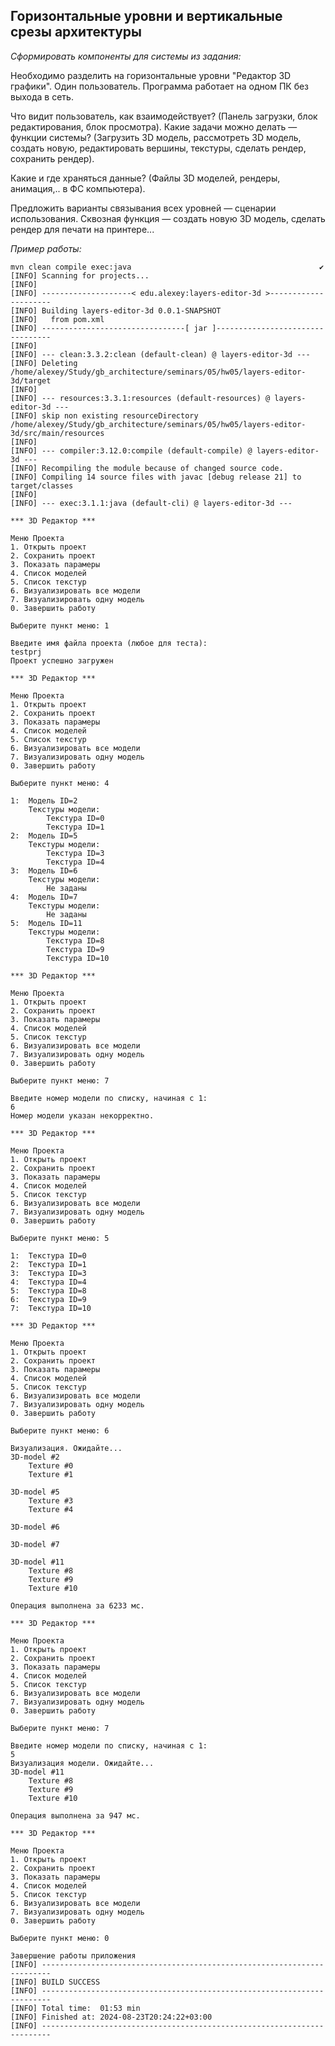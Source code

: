 ## Горизонтальные уровни и вертикальные срезы архитектуры

*Сформировать компоненты для системы из задания:*

Необходимо разделить на горизонтальные уровни "Редактор 3D графики". Один
пользователь. Программа работает на одном ПК без выхода в сеть.

Что видит пользователь, как взаимодействует? (Панель загрузки, блок
редактирования, блок просмотра).
Какие задачи можно делать — функции системы?
(Загрузить 3D модель, рассмотреть 3D модель, создать новую, редактировать
вершины, текстуры, сделать рендер, сохранить рендер).

Какие и где храняться данные? (Файлы 3D моделей, рендеры, анимация,.. в ФС компьютера).

 Предложить варианты связывания всех уровней — сценарии использования.
 Сквозная функция — создать новую 3D модель, сделать рендер для печати на принтере...




*Пример работы:*

```
mvn clean compile exec:java                                          ✔ 
[INFO] Scanning for projects...
[INFO] 
[INFO] --------------------< edu.alexey:layers-editor-3d >---------------------
[INFO] Building layers-editor-3d 0.0.1-SNAPSHOT
[INFO]   from pom.xml
[INFO] --------------------------------[ jar ]---------------------------------
[INFO] 
[INFO] --- clean:3.3.2:clean (default-clean) @ layers-editor-3d ---
[INFO] Deleting /home/alexey/Study/gb_architecture/seminars/05/hw05/layers-editor-3d/target
[INFO] 
[INFO] --- resources:3.3.1:resources (default-resources) @ layers-editor-3d ---
[INFO] skip non existing resourceDirectory /home/alexey/Study/gb_architecture/seminars/05/hw05/layers-editor-3d/src/main/resources
[INFO] 
[INFO] --- compiler:3.12.0:compile (default-compile) @ layers-editor-3d ---
[INFO] Recompiling the module because of changed source code.
[INFO] Compiling 14 source files with javac [debug release 21] to target/classes
[INFO] 
[INFO] --- exec:3.1.1:java (default-cli) @ layers-editor-3d ---

*** 3D Редактор ***

Меню Проекта
1. Открыть проект
2. Сохранить проект
3. Показать парамеры
4. Список моделей
5. Список текстур
6. Визуализировать все модели
7. Визуализировать одну модель
0. Завершить работу

Выберите пункт меню: 1

Введите имя файла проекта (любое для теста): 
testprj
Проект успешно загружен

*** 3D Редактор ***

Меню Проекта
1. Открыть проект
2. Сохранить проект
3. Показать парамеры
4. Список моделей
5. Список текстур
6. Визуализировать все модели
7. Визуализировать одну модель
0. Завершить работу

Выберите пункт меню: 4

1:	Модель ID=2
   	Текстуры модели:
   		Текстура ID=0
   		Текстура ID=1
2:	Модель ID=5
   	Текстуры модели:
   		Текстура ID=3
   		Текстура ID=4
3:	Модель ID=6
   	Текстуры модели:
   		Не заданы
4:	Модель ID=7
   	Текстуры модели:
   		Не заданы
5:	Модель ID=11
   	Текстуры модели:
   		Текстура ID=8
   		Текстура ID=9
   		Текстура ID=10

*** 3D Редактор ***

Меню Проекта
1. Открыть проект
2. Сохранить проект
3. Показать парамеры
4. Список моделей
5. Список текстур
6. Визуализировать все модели
7. Визуализировать одну модель
0. Завершить работу

Выберите пункт меню: 7

Введите номер модели по списку, начиная с 1: 
6
Номер модели указан некорректно.

*** 3D Редактор ***

Меню Проекта
1. Открыть проект
2. Сохранить проект
3. Показать парамеры
4. Список моделей
5. Список текстур
6. Визуализировать все модели
7. Визуализировать одну модель
0. Завершить работу

Выберите пункт меню: 5

1:	Текстура ID=0
2:	Текстура ID=1
3:	Текстура ID=3
4:	Текстура ID=4
5:	Текстура ID=8
6:	Текстура ID=9
7:	Текстура ID=10

*** 3D Редактор ***

Меню Проекта
1. Открыть проект
2. Сохранить проект
3. Показать парамеры
4. Список моделей
5. Список текстур
6. Визуализировать все модели
7. Визуализировать одну модель
0. Завершить работу

Выберите пункт меню: 6

Визуализация. Ожидайте...
3D-model #2
	Texture #0
	Texture #1

3D-model #5
	Texture #3
	Texture #4

3D-model #6

3D-model #7

3D-model #11
	Texture #8
	Texture #9
	Texture #10

Операция выполнена за 6233 мс.

*** 3D Редактор ***

Меню Проекта
1. Открыть проект
2. Сохранить проект
3. Показать парамеры
4. Список моделей
5. Список текстур
6. Визуализировать все модели
7. Визуализировать одну модель
0. Завершить работу

Выберите пункт меню: 7

Введите номер модели по списку, начиная с 1: 
5
Визуализация модели. Ожидайте...
3D-model #11
	Texture #8
	Texture #9
	Texture #10

Операция выполнена за 947 мс.

*** 3D Редактор ***

Меню Проекта
1. Открыть проект
2. Сохранить проект
3. Показать парамеры
4. Список моделей
5. Список текстур
6. Визуализировать все модели
7. Визуализировать одну модель
0. Завершить работу

Выберите пункт меню: 0

Завершение работы приложения
[INFO] ------------------------------------------------------------------------
[INFO] BUILD SUCCESS
[INFO] ------------------------------------------------------------------------
[INFO] Total time:  01:53 min
[INFO] Finished at: 2024-08-23T20:24:22+03:00
[INFO] ------------------------------------------------------------------------

```